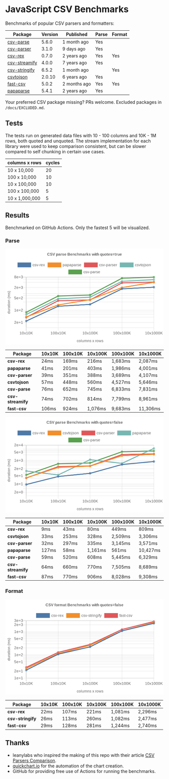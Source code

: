 # JavaScript CSV Benchmarks

Benchmarks of popular CSV parsers and formatters:

<!-- packages -->
| Package | Version | Published | Parse | Format 
|---------|---------|-----------|-------|--------
| [csv-parse](https://www.npmjs.com/package/csv-parse) | 5.6.0 | 1 month ago | Yes |  
| [csv-parser](https://www.npmjs.com/package/csv-parser) | 3.1.0 | 9 days ago | Yes |  
| [csv-rex](https://www.npmjs.com/package/csv-rex) | 0.7.0 | 2 years ago | Yes | Yes 
| [csv-streamify](https://www.npmjs.com/package/csv-streamify) | 4.0.0 | 7 years ago | Yes |  
| [csv-stringify](https://www.npmjs.com/package/csv-stringify) | 6.5.2 | 1 month ago |  | Yes 
| [csvtojson](https://www.npmjs.com/package/csvtojson) | 2.0.10 | 6 years ago | Yes |  
| [fast-csv](https://www.npmjs.com/package/fast-csv) | 5.0.2 | 2 months ago | Yes | Yes 
| [papaparse](https://www.npmjs.com/package/papaparse) | 5.4.1 | 2 years ago | Yes |  
<!-- packages -->

Your preferred CSV package missing? PRs welcome. Excluded packages in `/docs/EXCLUDED.md`.

## Tests
The tests run on generated data files with 10 - 100 columns and 10K - 1M rows, both quoted and unquoted. The stream implementation for each library were used to keep comparison consistent, but can be slower compared to self chunking in certain use cases.

<!-- tests -->
| columns x rows | cycles 
|----------------|--------
| 10 x 10,000 | 20 
| 100 x 10,000 | 10 
| 10 x 100,000 | 10 
| 100 x 100,000 | 5 
| 10 x 1,000,000 | 5 
<!-- tests -->

## Results 
Benchmarked on GitHub Actions. Only the fastest 5 will be visualized.

### Parse
![Quoted CSV Parser Benchmarks](https://github.com/willfarrell/csv-benchmarks/raw/main/results/parse_quotes%3Dtrue.png)

<!-- parse quotes=true -->
| Package | 10x10K | 100x10K | 10x100K | 100x100K | 10x1000K 
|---------|---|---|---|---|---
| **csv-rex** | 24ms | 169ms | 216ms | 1,683ms | 2,087ms 
| **papaparse** | 41ms | 201ms | 403ms | 1,986ms | 4,001ms 
| **csv-parser** | 39ms | 351ms | 388ms | 3,689ms | 4,107ms 
| **csvtojson** | 57ms | 448ms | 560ms | 4,527ms | 5,646ms 
| **csv-parse** | 76ms | 652ms | 745ms | 6,833ms | 7,831ms 
| **csv-streamify** | 74ms | 702ms | 814ms | 7,799ms | 8,961ms 
| **fast-csv** | 106ms | 924ms | 1,076ms | 9,683ms | 11,306ms 
<!-- parse quotes=true -->

![Non-Quoted CSV Parser Benchmarks](https://github.com/willfarrell/csv-benchmarks/raw/main/results/parse_quotes%3Dfalse.png)

<!-- parse quotes=false -->
| Package | 10x10K | 100x10K | 10x100K | 100x100K | 10x1000K 
|---------|---|---|---|---|---
| **csv-rex** | 9ms | 43ms | 80ms | 449ms | 809ms 
| **csvtojson** | 33ms | 253ms | 328ms | 2,509ms | 3,306ms 
| **csv-parser** | 32ms | 297ms | 335ms | 3,145ms | 3,571ms 
| **papaparse** | 127ms | 58ms | 1,161ms | 561ms | 10,427ms 
| **csv-parse** | 59ms | 520ms | 608ms | 5,445ms | 6,329ms 
| **csv-streamify** | 64ms | 660ms | 770ms | 7,505ms | 8,689ms 
| **fast-csv** | 87ms | 770ms | 906ms | 8,028ms | 9,308ms 
<!-- parse quotes=false -->

### Format

![Non-Quoted CSV Formatter Benchmarks](https://github.com/willfarrell/csv-benchmarks/raw/main/results/format_quotes%3Dfalse.png)

<!-- format quotes=false -->
| Package | 10x10K | 100x10K | 10x100K | 100x100K | 10x1000K 
|---------|---|---|---|---|---
| **csv-rex** | 22ms | 107ms | 221ms | 1,081ms | 2,296ms 
| **csv-stringify** | 26ms | 113ms | 260ms | 1,082ms | 2,477ms 
| **fast-csv** | 29ms | 128ms | 281ms | 1,244ms | 2,740ms 
<!-- format quotes=false -->

## Thanks
- leanylabs who inspired the making of this repo with their article [CSV Parsers Comparison](https://leanylabs.com/blog/js-csv-parsers-benchmarks/).
- [quickchart.io](https://quickchart.io) for the automation of the chart creation.
- GitHub for providing free use of Actions for running the benchmarks.
